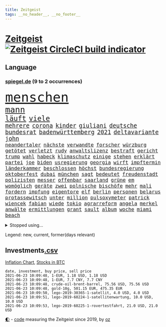 ```yaml
---
title: Zeitgeist
tags: __no_header__, __no_footer__
---
```


# [Zeitgeist](https://oliz.io/zeitgeist/) [![Zeitgeist CircleCI build indicator](https://circleci.com/gh/ooz/zeitgeist.svg?style=shield)](https://circleci.com/gh/ooz/zeitgeist)

## Language

<h3><a href="https://www.spiegel.de" target="_blank">spiegel.de</a> (9 to 2 occurrences)</h3>
<p style="font-family:monospace">
<span style="font-size:32pt"><a href="news_links.html#menschen" class="current">menschen</a></span>
<br>
<span style="font-size:20pt"><a href="news_links.html#mann" class="current">mann</a></span>
<br>
<span style="font-size:17pt"><a href="news_links.html#läuft" class="current">läuft</a></span>
<span style="font-size:17pt"><a href="news_links.html#viele" class="current">viele</a></span>
<br>
<span style="font-size:14pt"><a href="news_links.html#mehrere" class="current">mehrere</a></span>
<span style="font-size:14pt"><a href="news_links.html#corona" class="current">corona</a></span>
<span style="font-size:14pt"><a href="news_links.html#kinder" class="current">kinder</a></span>
<span style="font-size:14pt"><a href="news_links.html#giuliani" class="current">giuliani</a></span>
<span style="font-size:14pt"><a href="news_links.html#deutsche" class="current">deutsche</a></span>
<span style="font-size:14pt"><a href="news_links.html#bundesrat" class="new">bundesrat</a></span>
<span style="font-size:14pt"><a href="news_links.html#badenwürttemberg" class="current">badenwürttemberg</a></span>
<span style="font-size:14pt"><a href="news_links.html#2021" class="current">2021</a></span>
<span style="font-size:14pt"><a href="news_links.html#deltavariante" class="current">deltavariante</a></span>
<span style="font-size:14pt"><a href="news_links.html#john" class="current">john</a></span>
<br>
<span style="font-size:12pt"><a href="news_links.html#neandertaler" class="current">neandertaler</a></span>
<span style="font-size:12pt"><a href="news_links.html#nächste" class="current">nächste</a></span>
<span style="font-size:12pt"><a href="news_links.html#verwandte" class="new">verwandte</a></span>
<span style="font-size:12pt"><a href="news_links.html#forscher" class="current">forscher</a></span>
<span style="font-size:12pt"><a href="news_links.html#würzburg" class="current">würzburg</a></span>
<span style="font-size:12pt"><a href="news_links.html#getötet" class="current">getötet</a></span>
<span style="font-size:12pt"><a href="news_links.html#verletzt" class="current">verletzt</a></span>
<span style="font-size:12pt"><a href="news_links.html#rudy" class="current">rudy</a></span>
<span style="font-size:12pt"><a href="news_links.html#anwaltslizenz" class="new">anwaltslizenz</a></span>
<span style="font-size:12pt"><a href="news_links.html#bestraft" class="current">bestraft</a></span>
<span style="font-size:12pt"><a href="news_links.html#gericht" class="current">gericht</a></span>
<span style="font-size:12pt"><a href="news_links.html#trump" class="current">trump</a></span>
<span style="font-size:12pt"><a href="news_links.html#wahl" class="current">wahl</a></span>
<span style="font-size:12pt"><a href="news_links.html#habeck" class="current">habeck</a></span>
<span style="font-size:12pt"><a href="news_links.html#klimaschutz" class="current">klimaschutz</a></span>
<span style="font-size:12pt"><a href="news_links.html#einige" class="current">einige</a></span>
<span style="font-size:12pt"><a href="news_links.html#stehen" class="current">stehen</a></span>
<span style="font-size:12pt"><a href="news_links.html#erklärt" class="current">erklärt</a></span>
<span style="font-size:12pt"><a href="news_links.html#partei" class="current">partei</a></span>
<span style="font-size:12pt"><a href="news_links.html#joe" class="current">joe</a></span>
<span style="font-size:12pt"><a href="news_links.html#biden" class="current">biden</a></span>
<span style="font-size:12pt"><a href="news_links.html#usregierung" class="current">usregierung</a></span>
<span style="font-size:12pt"><a href="news_links.html#georgia" class="current">georgia</a></span>
<span style="font-size:12pt"><a href="news_links.html#wirft" class="current">wirft</a></span>
<span style="font-size:12pt"><a href="news_links.html#impftermin" class="current">impftermin</a></span>
<span style="font-size:12pt"><a href="news_links.html#länderkammer" class="new">länderkammer</a></span>
<span style="font-size:12pt"><a href="news_links.html#beschlossen" class="current">beschlossen</a></span>
<span style="font-size:12pt"><a href="news_links.html#höchst" class="current">höchst</a></span>
<span style="font-size:12pt"><a href="news_links.html#bundesregierung" class="current">bundesregierung</a></span>
<span style="font-size:12pt"><a href="news_links.html#oktoberfest" class="current">oktoberfest</a></span>
<span style="font-size:12pt"><a href="news_links.html#dubai" class="current">dubai</a></span>
<span style="font-size:12pt"><a href="news_links.html#münchen" class="current">münchen</a></span>
<span style="font-size:12pt"><a href="news_links.html#sagt" class="current">sagt</a></span>
<span style="font-size:12pt"><a href="news_links.html#bedeutet" class="current">bedeutet</a></span>
<span style="font-size:12pt"><a href="news_links.html#freudenstadt" class="new">freudenstadt</a></span>
<span style="font-size:12pt"><a href="news_links.html#polizisten" class="current">polizisten</a></span>
<span style="font-size:12pt"><a href="news_links.html#messer" class="current">messer</a></span>
<span style="font-size:12pt"><a href="news_links.html#offenbar" class="current">offenbar</a></span>
<span style="font-size:12pt"><a href="news_links.html#saarland" class="current">saarland</a></span>
<span style="font-size:12pt"><a href="news_links.html#grüne" class="current">grüne</a></span>
<span style="font-size:12pt"><a href="news_links.html#em" class="current">em</a></span>
<span style="font-size:12pt"><a href="news_links.html#womöglich" class="current">womöglich</a></span>
<span style="font-size:12pt"><a href="news_links.html#geräte" class="current">geräte</a></span>
<span style="font-size:12pt"><a href="news_links.html#zwei" class="current">zwei</a></span>
<span style="font-size:12pt"><a href="news_links.html#polnische" class="current">polnische</a></span>
<span style="font-size:12pt"><a href="news_links.html#bischöfe" class="current">bischöfe</a></span>
<span style="font-size:12pt"><a href="news_links.html#mehr" class="current">mehr</a></span>
<span style="font-size:12pt"><a href="news_links.html#mali" class="current">mali</a></span>
<span style="font-size:12pt"><a href="news_links.html#fordern" class="current">fordern</a></span>
<span style="font-size:12pt"><a href="news_links.html#impfung" class="current">impfung</a></span>
<span style="font-size:12pt"><a href="news_links.html#eigentore" class="current">eigentore</a></span>
<span style="font-size:12pt"><a href="news_links.html#elf" class="current">elf</a></span>
<span style="font-size:12pt"><a href="news_links.html#berlin" class="current">berlin</a></span>
<span style="font-size:12pt"><a href="news_links.html#personen" class="current">personen</a></span>
<span style="font-size:12pt"><a href="news_links.html#belarus" class="current">belarus</a></span>
<span style="font-size:12pt"><a href="news_links.html#protassewitsch" class="current">protassewitsch</a></span>
<span style="font-size:12pt"><a href="news_links.html#unter" class="current">unter</a></span>
<span style="font-size:12pt"><a href="news_links.html#million" class="current">million</a></span>
<span style="font-size:12pt"><a href="news_links.html#pulsoxymeter" class="new">pulsoxymeter</a></span>
<span style="font-size:12pt"><a href="news_links.html#patrick" class="current">patrick</a></span>
<span style="font-size:12pt"><a href="news_links.html#wiencek" class="new">wiencek</a></span>
<span style="font-size:12pt"><a href="news_links.html#fabian" class="current">fabian</a></span>
<span style="font-size:12pt"><a href="news_links.html#wiede" class="new">wiede</a></span>
<span style="font-size:12pt"><a href="news_links.html#tokio" class="current">tokio</a></span>
<span style="font-size:12pt"><a href="news_links.html#agrarreform" class="new">agrarreform</a></span>
<span style="font-size:12pt"><a href="news_links.html#angela" class="current">angela</a></span>
<span style="font-size:12pt"><a href="news_links.html#merkel" class="current">merkel</a></span>
<span style="font-size:12pt"><a href="news_links.html#anwälte" class="current">anwälte</a></span>
<span style="font-size:12pt"><a href="news_links.html#ermittlungen" class="current">ermittlungen</a></span>
<span style="font-size:12pt"><a href="news_links.html#grant" class="new">grant</a></span>
<span style="font-size:12pt"><a href="news_links.html#sault" class="new">sault</a></span>
<span style="font-size:12pt"><a href="news_links.html#album" class="current">album</a></span>
<span style="font-size:12pt"><a href="news_links.html#woche" class="current">woche</a></span>
<span style="font-size:12pt"><a href="news_links.html#miami" class="current">miami</a></span>
<span style="font-size:12pt"><a href="news_links.html#beach" class="current">beach</a></span>
</p>
<details>
<summary>Stopped using...</summary>
<p class="former" style="font-size:12pt">
einiges(247) 100000(246) alltag(246) beschreibt(246) erneuter(246) hsv(246) jan(246) aufgeben(245) funktionieren(245) games(245) liste(245) liverpool(245) niedersächsischen(245) notfalls(245) satelliten(245) tottenham(245) ungewöhnlich(245) vulkanausbruch(245) akt(244) arktis(244) asche(244) atlético(244) einwohner(244) guter(244) herkunft(244) häuser(244) ikone(244) leverkusen(244) schildert(244) öffentlichen(244) überwachung(244) einschränken(243) erziehung(243) is(243) komplex(243) meinung(243) menge(243) spdpolitiker(243) studentin(243) toleranz(243) ungewöhnlicher(243) verlief(243) verschiedene(243) aufgrund(242) beteiligten(242) bundesligisten(242) coronainfizierte(242) deutsch(242) erfahrungen(242) gaga(242) lunge(242) senat(242) verteidigungsministerin(242) wuppertal(242) angesteckt(241) arbeiteten(241) bayer(241) botschaften(241) dahin(241) hinrichtung(241) infizierte(241) jüngste(241) kleineren(241) leer(241) messerattacke(241) normalen(241) stich(241) tourismus(241) weltkrieg(241) zurückgetreten(241) coronafälle(240) diskriminiert(240) france(240) gehören(240) gerufen(240) geschäften(240) günstiger(240) islam(240) lateinamerika(240) migrationspolitik(240) prinzessin(240) seltenen(240) spieltag(240) studierenden(240) verwirrung(240) vorsitz(240) worum(240) zweifelt(240) entdeckten(239) erfolgreiche(239) geringer(239) geschichten(239) herdenimmunität(239) isolation(239) kieler(239) lukas(239) rb(239) reul(239) sc(239) sprecherin(239) verfolgung(239) vergleicht(239) vermeiden(239) version(239) vorab(239) 79(238) anleger(238) arizona(238) aufgerufen(238) awards(238) bittere(238) brutale(238) bundesligavorschau(238) ersetzen(238) fanexperten(238) gefiel(238) gefährlicher(238) haare(238) infizieren(238) jahresbeginn(238) kaputt(238) leicester(238) mike(238) noten(238) rekordhoch(238) schlagzeilen(238) steuer(238) streiks(238) tatortvote(238) tippen(238) trainieren(238) usjustizministerium(238) wichtiges(238) wirklichkeit(238) wohnhaus(238) überraschende(238) 2050(237) 2500(237) 31(237) arbeitnehmer(237) bildungsministerin(237) deutschlandweit(237) erzielt(237) genannt(237) geteilt(237) influencer(237) jüdische(237) kandidatinnen(237) klimaneutral(237) leiten(237) lockt(237) lohnt(237) schalke(237) sohnes(237) träumen(237) voraus(237) wettbewerb(237) 737(236) fritz(236) gedrängt(236) gesetzentwurf(236) instanz(236) kranke(236) phil(236) reduziert(236) spdpolitikerin(236) straftaten(236) uswirtschaft(236) vermutet(236) virtuell(236) weshalb(236) 04(235) bekanntesten(235) besonderen(235) eliten(235) hai(235) historische(235) informieren(235) krankenhäusern(235) mahmoud(235) raketen(235) schadet(235) schlimmsten(235) standort(235) symptome(235) universität(235) unmut(235) 7(234) blick(234) christen(234) drehen(234) einrichtungen(234) erkennt(234) feminismus(234) gefechte(234) gestrichen(234) künstlerin(234) lüge(234) radikalen(234) schalkes(234) stadtteil(234) stets(234) weber(234) befreien(233) bruch(233) crash(233) einziges(233) erkrankt(233) gewinner(233) heran(233) honda(233) klein(233) landen(233) melanie(233) regierungspartei(233) salzburg(233) spätestens(233) umstrittenem(233) übernahme(233) 17000(232) braunschweig(232) covid19erkrankung(232) geländewagen(232) lebt(232) nicola(232) nordrheinwestfälischen(232) raten(232) spanischer(232) vermittlung(232) 3(231) ausharren(231) einzigen(231) gebilligt(231) herrschen(231) möglichst(231) skepsis(231) yorker(231) band(230) fliehen(230) gesicht(230) impfstoffen(230) klinik(230) reagierten(230) reiste(230) song(230) tasche(230) tiger(230) versuche(230) vertreter(230) diskussionen(229) eskalieren(229) filmen(229) floyd(229) flüchtlingen(229) gelöst(229) lkw(229) lügen(229) model(229) pharmakonzerne(229) restaurant(229) verlauf(229) wiederholt(229) 27(228) beteiligung(228) drohungen(228) eindringlich(228) homosexuelle(228) marke(228) punktet(228) arabische(227) aviv(227) gazastreifen(227) geflogen(227) maximilian(227) schwerem(227) tel(227) wochenlang(227) zwischenzeitlich(227) gestritten(226) ministerpräsidentin(226) psychologe(226) schusswaffen(226) sekunde(226) verbündeten(226) virtuellen(226) wirtz(226) übertragung(226) accounts(225) berät(225) hob(225) häusliche(225) immobilien(225) politisches(225) volksverhetzung(225) zugelassenen(225) a1(224) boateng(224) bundesgesundheitsminister(224) deals(224) erkrankten(224) jérôme(224) komplikationen(224) mercedes(224) messe(224) migrationshintergrund(224) präsidentin(224) pünktlich(224) satellitenbild(224) social(224) taktik(224) verkehrsunfall(224) aufstand(223) behaupten(223) bob(223) herzen(223) marsch(223) sicheren(223) späten(223) starker(223) todesopfer(223) verbündete(223) verwüstungen(223) verzweifelten(223) 600(222) ansteckend(222) brennt(222) königin(222) landete(222) träume(222) volle(222) auktion(221) besitz(221) brandstiftung(221) dortmunds(221) gegnern(221) indonesien(221) misshandlungen(221) prompt(221) richard(221) schriftsteller(221) vorne(221) behalten(220) bett(220) eindämmung(220) erfassen(220) erwachsenen(220) fan(220) fassade(220) fehlern(220) kanzlerschaft(220) motive(220) namhafte(220) ungleich(220) angezündet(219) beschränkungen(219) greuther(219) losgehen(219) menschliche(219) protestierten(219) spitzenreiter(219) verstanden(219) verwandelt(219) wind(219) 40000(218) ablehnung(218) drängte(218) drücken(218) einfacher(218) erkranken(218) fortschritte(218) korruptionsvorwürfen(218) organisieren(218) rentner(218) samstagabend(218) telefon(218) angeblicher(217) arminia(217) división(217) einnahmen(217) flüchtling(217) häftlinge(217) meinen(217) mitgliedsländer(217) prescht(217) primera(217) prinzip(217) prägt(217) stiegen(217) tunesien(217) weltkriegsbombe(217) wittert(217) anstiftung(216) bezeichnete(216) einschränkung(216) stützt(216) wölfe(216) überfahren(216) freiwilligen(215) männlich(215) schrecken(215) schwerverletzte(215) sturgeon(215) trotzen(215) verletzten(215) warfen(215) absteiger(214) feuert(214) profifußball(214) sichert(214) sonde(214) springen(214) umsätze(214) unglaubliche(214) 140(213) angehen(213) anschlags(213) auffällig(213) hall(213) km/h(213) teilnahme(213) auszahlung(212) jacob(212) klimaziele(212) registrieren(212) abstieg(211) demo(211) einbruch(211) entscheidet(211) erweist(211) kinderpornografie(211) kräfte(211) mobilfunknetz(211) tinder(211) verankern(211) überprüfung(211) bester(210) boykottieren(210) bruce(210) dreieinhalb(210) einbrecher(210) niederländischen(210) schlugen(210) sportler(210) 17jähriger(209) fehlender(209) karten(209) katja(209) kracht(209) präsidentenwahl(209) söhne(209) verständnis(209) bundesverfassungsgericht(208) klaasjan(208) ministerien(208) wütende(208) bangen(207) dc(207) demos(207) 46(206) eudiplomaten(206) mitarbeiterin(206) op(206) telefonat(206) dauert(205) empfehlen(205) explodierte(205) jubeln(205) ware(205) 80000(204) benötigen(204) emotionaler(204) erzielten(204) praxis(204) tücken(204) beschuldigte(203) reus(203) begehrten(202) blake(202) enormen(202) erprobt(202) immens(202) maradona(202) messenger(202) sofortige(202) fußballweltmeister(201) gespart(201) projekts(201) virusvariante(201) vogelgrippe(201) gläubige(200) bewaffneten(199) onlineplattformen(199) reifen(198) summen(198) fame(197) grünenchefin(197) königreich(197) rodrigo(197) terroranschlags(197) covidpatienten(196) feierten(196) ksk(196) religiöse(196) einkaufen(195) erfolgreichen(195) geist(195) guatemala(195) palmer(195) prägte(195) south(195) dylan(194) konzert(194) trauma(194) himalaja(193) nebenwirkungen(193) portal(193) sämtliche(193) verzögerungen(193) bbc(192) desto(191) eisberg(191) zentimeter(191) dämpft(190) existenz(190) schweine(190) service(190) woods(190) vertraute(189) aussortiert(187) dobrindt(187) geführte(187) beliebten(186) dichter(186) vergleichsweise(186) beratungen(185) derzeitigen(185) einsame(185) riesigen(185) tragischen(185) vorfällen(185) contest(184) faire(183) karlsruhe(183) evangelische(182) fotografieren(182) rolf(182) sammeln(182) unrealistisch(182) rückgängig(181) abschottung(180) elfte(180) vereins(180) wmtitel(180) geiger(179) marine(178) querdenkern(177) eintraf(176) genehmigen(176) zutage(176) berufswahl(175) smart(175) datenschutz(174) elliot(174) page(174) protestierende(174) überstehen(174) 34jährige(173) einreiseregeln(173) kursieren(172) flüchteten(171) aufstehen(169) ausweg(169) rächen(169) topform(169) aufheben(168) bizarre(168) dreyer(168) kolleginnen(168) malu(168) angedeutet(167) brauchten(167) stromausfall(167) befreiungsschlag(166) brachten(166) verdächtig(166) vertuschen(166) arnd(164) oligarch(164) 1975(163) durchhalten(163) merklich(163) herrschaft(162) marokko(162) 58(161) fluglinie(161) kursiert(160) londons(160) schärfer(160) heidelberg(159) instituts(159) lava(159) vulkane(159) quiz(158) ema(157) motivation(157) bauarbeiten(156) bürokratie(156) geldtransporter(155) kantersieg(155) pandemielage(155) desaströse(154) schulkindern(154) weimar(154) coronamutation(153) coronavariante(153) eruptionen(153) norditalien(153) perspektive(153) coronavakzinen(152) luxusuhren(152) stoffe(152) karolina(150) saisonende(150) 64jährige(149) israelin(149) verspielen(149) flieger(148) israelis(148) gesendet(147) mallorca(147) ausgegangen(145) erbeuten(145) gejagt(145) mau(145) texte(145) flüchtlingslagern(144) gefährlichsten(143) aufgebot(142) nachrichtenagentur(142) stadionsprecher(142) ausbeutung(141) perseverance(141) schulabschluss(141) tamtam(141) coronavirusvariante(140) eingehen(140) grenzregion(140) jener(140) stromversorgung(140) urlaubsinsel(140) versunkenen(140) benachbarten(139) blaulicht(139) 105(138) positionieren(138) absolvieren(137) aushelfen(137) drangen(136) freilassen(136) hergestellt(136) medizinischen(136) scheideweg(136) earth(135) gäbe(135) zurückzudrängen(135) 46jähriger(134) arbeitsgericht(134) franken(134) geltende(134) höheres(134) pfingsten(134) championship(133) dna(133) branson(132) höhenflug(132) juristische(132) ungerechtigkeit(132) polizeibeamte(131) schrumpfte(131) westliche(131) winslet(131) jenen(130) kollegin(130) auftraggeber(129) bereut(129) martens(129) ersparnisse(128) fragwürdigen(128) indonesischen(128) leverkusens(128) umarmung(128) nachbarland(127) rotterdam(127) 111(126) albert(126) hochansteckende(126) lego(126) pantherstar(126) afrikanische(125) konfrontation(125) sir(125) häusern(124) java(124) leugnen(123) radsportler(123) verheißt(123) willis(123) kobe(122) delmenhorst(121) huntelaar(121) al(120) lauert(120) lenkt(120) verstärkte(120) dubiose(119) freundlich(119) neuwahl(119) schatz(119) breite(118) impfreihenfolge(118) abmachung(117) gemüse(116) schleppt(115) typs(115) verendet(115) anrufe(114) datingapp(114) kandidiert(114) öffnungen(112) bamberg(111) mordversuch(111) verleiht(111) marina(110) schaulustige(110) vertreibt(110) aufmachen(109) bemerkung(109) bryant(109) zusagen(109) bekennen(108) erlass(108) jendrik(108) konkreter(108) schmeißt(108) börsengang(107) manson(107) marilyn(107) skandale(107) berechtigte(106) esc(106) gendergerechte(106) inszenierte(105) junta(105) traktiert(105) umlaufbahn(105) kapital(104) belästigt(103) nationalgalerie(103) merkwürdig(102) mietpreise(102) river(102) sprengt(102) vereint(102) hate(101) hortet(101) nld(101) sternchen(101) großbrand(100) impfschutz(99) islamist(99) staatsfernsehen(99) brustimplantate(98) lebenszeit(98) mutanten(98) rendite(98) rheinland(98) wiedereröffnung(98) bischof(97) epic(97) indiens(97) syriens(97) adm(96) stamm(96) parteikollege(95) schiedsrichterinnen(95) streich(95) verruf(95) briefbomben(94) entführung(94) hipp(94) latifa(94) ambitioniertes(93) finanzierten(93) journalistische(93) leopoldo(93) missbrauchsvorwürfen(93) bereicherung(92) notstand(92) oberverwaltungsgericht(92) elternhauses(91) fragwürdiges(91) lebenszeichen(91) unternimmt(91) wildnis(91) bauer(90) dreieck(90) flicks(90) magen(90) marsrover(90) ebnen(89) lösten(89) ordnungsgemäß(89) sonnigen(89) zeugenstand(89) emirstochter(88) nachsehen(88) rechtsmediziner(88) schutzwirkung(88) verstörend(88) anzeigt(87) berlinern(87) don't(87) drogengangs(87) eliteeinheit(87) export(87) feel(87) orchester(87) verbots(87) verhältnissen(87) wilderer(87) biopic(86) eisen(86) erfüllte(86) acts(85) beendeten(85) bürgermeisters(85) gegnerin(85) gratulierte(85) melilla(85) militärregime(85) philosophin(85) unverständnis(85) aufzuheben(84) botschafterin(84) dreißig(84) lehrstunde(84) baldigen(83) inhalten(83) kleinparteien(83) nutzerinnen(83) pilotprojekt(83) 41jährigen(82) bender(82) dianainterview(82) wieviel(82) abstiegskandidaten(81) armeechef(81) bundesinstitut(81) mordanklage(81) raketenangriffen(81) seinetwegen(81) teilnehmenden(81) wagenknechtlager(81) abgewehrt(80) athen(80) binneni(80) farce(80) palästina(80) rechtsanwältin(80) senders(80) befestigt(79) aires(78) angefeindet(78) buenos(78) flugtaxis(78) frischem(78) geldgebern(78) impfpässe(78) jude(78) lästig(78) teenagerin(78) täuschen(78) verewigt(78) wada(78) übernachten(78) erschlichen(77) marokkanischen(77) ndr(77) nft(77) todestag(77) feiertag(76) pazifik(76) reservieren(76) vorgesetzte(76) cduabgeordnete(75) seenotrettungsschiff(75) sicherheitsauflagen(75) wilderei(75) bescheidenheit(74) exzesse(74) mini(74) nftauktion(74) prostituierte(74) thessaloniki(74) angesteuert(73) berlinbrandenburg(73) gitta(73) goldener(73) homosexueller(73) löws(73) minenfeld(73) prinzipien(73) hausarztpraxen(72) viertes(72) ansteigen(71) betet(71) coronaprotest(71) erleichterungen(71) lokführern(71) studienergebnisse(71) zyklon(71) aufenthaltsort(70) gerd(70) jogi(70) watt(70) dagmar(69) steuerzahler(69) einnahme(68) entpuppte(68) saisonfinale(68) stolzen(68) bosch(67) essener(67) geflügelpest(67) gekracht(67) press(67) gastgewerbe(66) gesetzlich(66) jordanien(66) unweit(66) weltberühmten(66) exsenator(65) franzjosef(65) overbeck(65) überraschendste(65) aussichtsreichen(64) boxen(64) buhlen(64) lea(64) sofortiger(64) zweitimpfung(64) 2001(63) kontraproduktiv(63) negativer(63) seid(63) eingebunden(62) hunderter(62) lasch(62) lavastrom(62) rassistisches(62) übernehme(62) jährlich(61) nachziehen(61) zögern(61) european(60) gerücht(60) hilfreich(60) nebeneinkünften(60) tägliche(60) walking(60) geklappt(59) witwe(59) forciert(58) garcia(58) raubzug(58) videospielen(58) dubiosen(57) elfjährige(57) floyds(57) forscht(57) kundgebungen(57) mitgliederzahlen(57) protestwelle(57) verkleidete(57) aufzuhalten(56) exporteure(56) fühle(56) gutgehen(56) modellprojekt(56) satellitenbilder(56) 1200(55) einklagen(55) gehälter(55) hopp(55) krimineller(55) entmachtete(54) irina(54) 35jährige(53) gauweiler(53) badischen(52) doktortitel(52) gespendete(52) personengruppe(52) seltsamen(52) spürt(52) aufsteigt(51) dave(51) gew(51) secret(51) sturmböen(51) tee(51) zwölfjährigen(51) kühl(50) schlaganfälle(50) vertriebenen(50) bundeskanzlers(49) gerichtsverhandlung(49) kürzer(49) leiteten(49) schönheitswettbewerb(49) zwangsläufig(49) einsammeln(48) fantastisch(48) klimabilanz(48) schlucken(48) verlag(48) abdullah(47) anrainer(47) dead(47) mine(47) grenzzaun(46) großflächig(46) platten(46) zulassungshürden(46) dokuserie(45) gezielte(45) kraus(45) schlepper(45) scrollen(45) zufriedener(45) hinauf(44) rechnung(44) bassist(43) rohani(43) schulnoten(43) veto(43) viola(43) boseman(42) chadwick(42) iwstudie(42) posthum(42) stetig(42) 54jähriger(41) augsburgs(41) ausstrahlen(41) campingplatz(41) cduführung(41) deeskalation(41) ernsthaft(41) fernsehsender(41) kortison(41) ulrike(41) wahlkampfauftritt(41) nachrichtenportal(39) waffengesetz(39) zurückhalten(39) irrt(38) planlos(38) statistik(38) umzusetzen(38) wandeln(38) ängsten(38) arne(37) b1617(37) handelskammer(37) inland(37) sarg(37) usabzug(37) angeführt(36) fotofinish(36) gesinnung(36) vorentscheidung(36) aufgebrachte(35) bottas(35) fehlerfrei(35) optimal(35) prügelt(35) walters(35) aufrüstung(34) chicago(34) edmund(34) legale(34) munitionslager(34) schmerzhaft(34) valtteri(34) wütenden(34) außenministers(33) biografie(33) lampedusa(33) erfolgsfall(32) riechen(32) schauspielers(32) tunesischen(32) untergang(32) monte(31) geschleudert(30) hansa(30) klimagesetz(30) meisterfeier(30) notwendigen(30) verbrennungsmotoren(30) ökozid(30) freihandelsabkommen(29) grünes(29) ifogeschäftsklimaindex(29) kids(29) landwirt(29) supermond(29) vollmond(29) wirtschaftsvertreter(29) berechnungen(28) betriebsärzte(28) dehm(28) diether(28) genesen(28) implodiert(28) opernsängerin(28) schwules(28) verlieben(28) zügig(28) ausstatten(26) kennengelernt(26) norman(26) spdchefin(26) übten(26) durchsuchung(25) klauseln(25) krankenkasse(25) mehrfachen(25) regionalregierung(25) reyes(25) schmuggel(25) südkoreas(25) ungewollte(25) vorsitzender(25) abi(24) comedysendung(24) dutzender(24) gründerszene(24) ostberlin(24) spitzenkandidatur(24) travolta(24) usvorbild(24) versanden(24) hamiltons(23) impfberechtigten(23) kinderreportern(23) child(22) dynamo(22) ferkel(22) geschosse(22) kontaktbeschränkung(22) formulare(21) passé(21) vereinbarkeit(21) reiter(20) schwerste(20) verwandt(20) assad(19) grünenanhänger(19) spdchef(19) cher(18) emanuel(18) giftspritze(18) krematorien(18) lieke(18) maurice(18) prosieben(18) schnellstmöglich(18) spiegelanalyse(18) vierjähriger(18) auslandsgeheimdienst(17) überarbeitung(17) beatrice(16) bundesfamilienministerin(16) durchbruch(16) eingebüßt(16) hartes(16) melinda(16) altbundespräsident(15) buchmann(15) fu(15) jetzigen(15) kitsch(15) basislager(14) bnd(14) feuerpause(14) großeltern(14) hrubesch(14) mettmann(14) vorurteilen(14) ahmadinejad(13) luna(13) milliardenschwere(13) soße(13) championsleaguetitel(12) luftschlägen(12) meisterkampf(12) schlauch(12) absolute(11) akzeptabel(11) bergetappe(11) bewerbungen(11) fahndung(11) ferrari(11) geschwiegen(11) impfgegner(11) wally(11)
</p>
</details>
<p>Legend: <span class="new">new</span>, <span class="current">current</span>, <span class="former">former(days relevant)</span></p>

## Investments[.csv](investments.csv)

[Inflation Chart](https://inflationchart.com),
[Stocks in BTC](https://stonksinbtc.xyz/)

```
date, investment, buy price, sell price
2021-06-23 10:09:48, 1-EUR, 1.18 USD, 1.18 USD
2021-06-23 10:09:48, 1-EUR, 7.7 CNY, 7.7 CNY
2021-06-23 10:09:48, crude-oil-brent-barrel, 75.56 USD, 75.56 USD
2021-06-23 10:09:48, gold-10g, 501.15 EUR, 475.35 EUR
2021-06-23 10:09:50, lego-2019-30365-1-satellit, 4.0 USD, 4.0 USD
2021-06-23 10:09:51, lego-2019-60224-1-satellitenwartung, 10.0 USD, 10.0 USD
2021-06-23 10:09:53, lego-2019-60225-1-rovertestfahrt, 21.0 USD, 21.0 USD
```

<footer>
<a href="javascript:toggleTheme()" class="nav">🌓</a>
- <a href="https://github.com/ooz/zeitgeist">code</a> measuring the Zeitgeist since 2019, by <a href="https://oliz.io">oz</a>
</footer>

